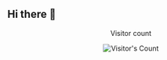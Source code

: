 ## Hi there 👋

<div align="center"> 
  <p>Visitor count</p>
  <img src="https://profile-counter.glitch.me/quanap5/count.svg" alt="Visitor's Count" />
</div>

<!--
**quanap5/quanap5** is a ✨ _special_ ✨ repository because its `README.md` (this file) appears on your GitHub profile.

Here are some ideas to get you started:

- 🔭 I’m currently working on ...
- 🌱 I’m currently learning ...
- 👯 I’m looking to collaborate on ...
- 🤔 I’m looking for help with ...
- 💬 Ask me about ...
- 📫 How to reach me: ...
- 😄 Pronouns: ...
- ⚡ Fun fact: ...
-->
